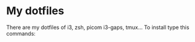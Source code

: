 # My dotfiles
There are my dotfiles of i3, zsh, picom i3-gaps, tmux...
To install type this commands:
```
```

